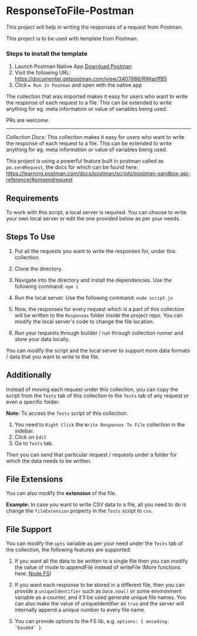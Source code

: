 # ResponseToFile-Postman

This project will help in writing the responses of a request from Postman.

This project is to be used with template from Postman.

### Steps to install the template
1. Launch Postman Native App [Download Postman](https://www.postman.com/downloads/)
2. Visit the following URL: https://documenter.getpostman.com/view/3407886/RWgp1fB5
3. Click `► Run In Postman` and open with the native app

The collection that was imported makes it easy for users who want to write the response of each request to a file.
This can be extended to write anything for eg. meta information or value of variables being used.

PRs are welcome.

----

_Collection Docs:_
This collection makes it easy for users who want to write the response of each request to a file.
This can be extended to write anything for eg. meta information or value of variables being used.


This project is using a powerful feature built in postman called as `pm.sendRequest`, the docs for which can be found here: https://learning.postman.com/docs/postman/scripts/postman-sandbox-api-reference/#pmsendrequest


## Requirements
To work with this script, a local server is required.
You can choose to write your own local server or edit the one provided below as per your needs.

## Steps To Use
1. Put all the requests you want to write the responses for, under this collection.
 
2. Clone the directory.
3. Navigate into the directory and install the dependencies. Use the following command: `npm i` 

4. Run the local server. Use the following command: `node script.js`

5. Now, the responses for every request which is a part of this collection will be written to the `Responses` folder inside the project repo.
You can modify the local server's code to change the file location.

5. Run your requests through builder / run through collection runner and store your data locally. 


You can modify the script and the local server to support more data formats / data that you want to write to the file.

## Additionally
Instead of moving each request under this collection, you can copy the script from the `Tests` tab of this collection to the `Tests` tab of any request or even a specific folder.

**Note:** To access the `Tests` script of this collection:
1. You need to `Right Click` the `Write Responses To File` collection in the sidebar.
2. Click on `Edit`
3. Go to `Tests` tab.

Then you can send that particular request / requests under a folder for which the data needs to be written.

## File Extensions
You can also modify the **extension** of the file.

**Example:**
In case you want to write CSV data to a file, all you need to do is change the `fileExtension` property in the `Tests` script to `csv`.


## File Support
You can modify the `opts` variable as per your need under the `Tests` tab of the collection, the following features are supported:

1. If you want all the data to be written to a single file then you can modify the value of mode to appendFile instead of writeFile (More functions here: [Node FS](https://nodejs.org/api/fs.html#fs_fs_writefile_file_data_options_callback))

2. If you want each response to be stored in a different file, then you can provide a `uniqueIdentifier` such as `Date.now()` or some environment variable as a counter, and it'll be used generate unique file names. You can also make the value of uniqueIdentifier as `true` and the server will internally append a unique number to every file name.

3. You can provide options to the FS lib, e.g. `options: { encoding: 'base64' }`.
